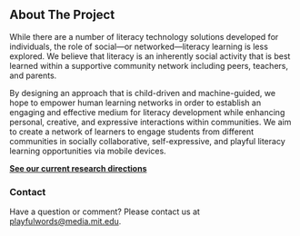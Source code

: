 ## About The Project
While there are a number of literacy technology solutions developed for individuals, the role of social—or networked—literacy learning is less explored. We believe that literacy is an inherently social activity that is best learned within a supportive community network including peers, teachers, and parents.

By designing an approach that is child-driven and machine-guided, we hope to empower human learning networks in order to establish an engaging and effective medium for literacy development while enhancing personal, creative, and expressive interactions within communities. We aim to create a network of learners to engage students from different communities in socially collaborative, self-expressive, and playful literacy learning opportunities via mobile devices.

<strong>[See our current research directions](/research-directions/overview)</strong>


### Contact
Have a question or comment? Please contact us at [playfulwords@media.mit.edu](mailto:playfulwords@media.mit.edu).